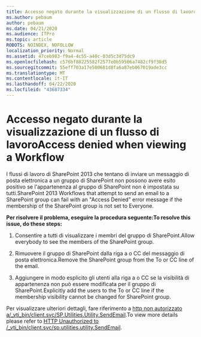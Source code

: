 ```yaml
---
title: Accesso negato durante la visualizzazione di un flusso di lavoro
ms.author: pebaum
author: pebaum
ms.date: 04/21/2020
ms.audience: ITPro
ms.topic: article
ROBOTS: NOINDEX, NOFOLLOW
localization_priority: Normal
ms.assetid: 47ceb983-f9a4-4c55-a40c-03d5c3d75dc9
ms.openlocfilehash: c576bf88225582f2577e0b59506a7482cf9f38d5
ms.sourcegitcommit: 55eff703a17e500681d8fa6a87eb067019ade3cc
ms.translationtype: MT
ms.contentlocale: it-IT
ms.lasthandoff: 04/22/2020
ms.locfileid: "43687334"
---
```

# <a name="access-denied-when-viewing-a-workflow"></a><span data-ttu-id="41a3c-102">Accesso negato durante la visualizzazione di un flusso di lavoro</span><span class="sxs-lookup"><span data-stu-id="41a3c-102">Access denied when viewing a Workflow</span></span>

<span data-ttu-id="41a3c-103">I flussi di lavoro di SharePoint 2013 che tentano di inviare un messaggio di posta elettronica a un gruppo di SharePoint non possono avere esito positivo se l'appartenenza al gruppo di SharePoint non è impostata su tutti.</span><span class="sxs-lookup"><span data-stu-id="41a3c-103">SharePoint 2013 Workflows that attempt to send an email to a SharePoint group can fail with an "Access Denied" error message if the membership of the SharePoint group is not set to Everyone.</span></span>
  
 <span data-ttu-id="41a3c-104">**Per risolvere il problema, eseguire la procedura seguente:**</span><span class="sxs-lookup"><span data-stu-id="41a3c-104">**To resolve this issue, do these steps:**</span></span>
  
 1. <span data-ttu-id="41a3c-105">Consentire a tutti di visualizzare i membri del gruppo di SharePoint.</span><span class="sxs-lookup"><span data-stu-id="41a3c-105">Allow everybody to see the members of the SharePoint group.</span></span>
  
 2. <span data-ttu-id="41a3c-106">Rimuovere il gruppo di SharePoint dalla riga a o CC del messaggio di posta elettronica.</span><span class="sxs-lookup"><span data-stu-id="41a3c-106">Remove the SharePoint group from the To or CC line of the email.</span></span>
  
 3. <span data-ttu-id="41a3c-107">Aggiungere in modo esplicito gli utenti alla riga a o CC se la visibilità di appartenenza non può essere modificata per il gruppo di SharePoint.</span><span class="sxs-lookup"><span data-stu-id="41a3c-107">Explicitly add the users to the To or CC line if the membership visibility cannot be changed for SharePoint group.</span></span>
  
<span data-ttu-id="41a3c-108">Per visualizzare ulteriori dettagli, fare riferimento a [http non autorizzato a/_vti_bin/client.svc/SP.Utilities.Utility.SendEmail](https://go.microsoft.com/fwlink/?linkid=2044694&amp;clcid=0x409).</span><span class="sxs-lookup"><span data-stu-id="41a3c-108">To view more details please refer to [HTTP Unauthorized to /_vti_bin/client.svc/sp.utilities.utility.SendEmail](https://go.microsoft.com/fwlink/?linkid=2044694&amp;clcid=0x409).</span></span>
  